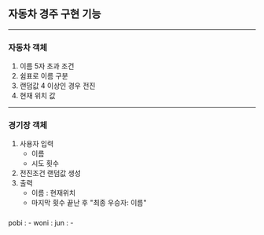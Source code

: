 ## 자동차 경주 구현 기능
- - - 
### 자동차 객체
1. 이름 5자 초과 조건
2. 쉼표로 이름 구분
3. 랜덤값 4 이상인 경우 전진
4. 현재 위치 값
- - -
### 경기장 객체
1. 사용자 입력
    + 이름
    + 시도 횟수
2. 전진조건 랜덤값 생성
3. 출력
    + 이름 : 현재위치
    + 마지막 횟수 끝난 후 "최종 우승자: 이름"

###

pobi : -
woni :
jun : -
